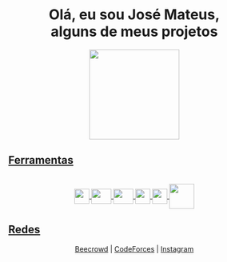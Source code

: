 
<h1 align="center" >Olá, eu sou José Mateus, <br> alguns de meus projetos</h1>

<div align="center">
  <a href="https://github.com/Josmateussilva0110/Josmateussilva0110">
  <img height="180em" src="https://github-readme-stats.vercel.app/api/top-langs/?username=Josmateussilva0110&layout=compact&langs_count=7&theme=highcontrast"/>
</div>

## Ferramentas

<div align="center" style="display: inline_block"><br>
  <img align="center" height="30" widht="40"  src="https://cdn.jsdelivr.net/gh/devicons/devicon/icons/python/python-original.svg" />
 <img  align="center" height="30" width="40" src="https://cdn.jsdelivr.net/gh/devicons/devicon/icons/c/c-original.svg" /> 
 <img align="center" height="30" width="40" src="https://cdn.jsdelivr.net/gh/devicons/devicon/icons/cplusplus/cplusplus-original.svg">
 <img align= "center" height="30" widht="40" src="https://cdn.jsdelivr.net/gh/devicons/devicon@latest/icons/mysql/mysql-original.svg" />
 <img align= "center" height="30" widht="40" src="https://cdn.jsdelivr.net/gh/devicons/devicon@latest/icons/django/django-plain.svg" />  
 <img align= "center" height="50" widht="60" src="https://cdn.jsdelivr.net/gh/devicons/devicon@latest/icons/nodejs/nodejs-plain-wordmark.svg" />  
 
          
          
    
          

          
          
          
</div>

## Redes 

<div align="center">
  <a href="https://judge.beecrowd.com/pt/users/statistics/671939">Beecrowd</a> |
  <a href="https://codeforces.com/profile/mateus0110">CodeForces</a> |
  <a href="https://www.instagram.com/mateeus_siillva/">Instagram</a>
</div>
